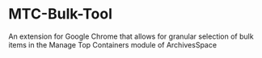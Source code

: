 # MTC-Bulk-Tool
An extension for Google Chrome that allows for granular selection of bulk items in the Manage Top Containers module of ArchivesSpace
